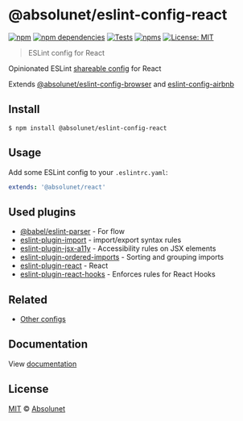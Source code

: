 # @absolunet/eslint-config-react

[![npm][npm-badge]][npm-url]
[![npm dependencies][dependencies-badge]][dependencies-url]
[![Tests][tests-badge]][tests-url]
[![npms][npms-badge]][npms-url]
[![License: MIT][license-badge]][license-url]


> ESLint config for React

Opinionated ESLint [shareable config](https://eslint.org/docs/developer-guide/shareable-configs.html) for React

Extends [@absolunet/eslint-config-browser](https://github.com/absolunet/eslint-config) and [eslint-config-airbnb](https://github.com/airbnb/javascript)


## Install

```
$ npm install @absolunet/eslint-config-react
```


## Usage

Add some ESLint config to your `.eslintrc.yaml`:

```yaml
extends: '@absolunet/react'
```


## Used plugins

- [@babel/eslint-parser] - For flow
- [eslint-plugin-import] - import/export syntax rules
- [eslint-plugin-jsx-a11y] - Accessibility rules on JSX elements
- [eslint-plugin-ordered-imports] - Sorting and grouping imports
- [eslint-plugin-react] - React
- [eslint-plugin-react-hooks] - Enforces rules for React Hooks

[@babel/eslint-parser]: https://github.com/babel/babel/tree/main/eslint/babel-eslint-parser
[eslint-plugin-import]: https://github.com/benmosher/eslint-plugin-import
[eslint-plugin-jsx-a11y]: https://github.com/evcohen/eslint-plugin-jsx-a11y
[eslint-plugin-ordered-imports]: https://github.com/KyleMayes/eslint-plugin-ordered-imports
[eslint-plugin-react]: https://github.com/yannickcr/eslint-plugin-react
[eslint-plugin-react-hooks]: https://github.com/facebook/react/tree/main/packages/eslint-plugin-react-hooks


## Related

- [Other configs](https://github.com/absolunet/eslint-config)


## Documentation

View [documentation](https://documentation.absolunet.com/eslint-config/react)


## License
[MIT](LICENSE) © [Absolunet](https://absolunet.com)




[npm-badge]:          https://img.shields.io/npm/v/@absolunet/eslint-config-react?style=flat-square
[dependencies-badge]: https://img.shields.io/david/absolunet/eslint-config?path=packages/react&style=flat-square
[tests-badge]:        https://img.shields.io/github/workflow/status/absolunet/eslint-config/tests/production?label=tests&style=flat-square
[npms-badge]:         https://badges.npms.io/%40absolunet%2Feslint-config-react.svg?style=flat-square
[license-badge]:      https://img.shields.io/badge/license-MIT-green?style=flat-square

[npm-url]:          https://www.npmjs.com/package/@absolunet/eslint-config-react
[dependencies-url]: https://david-dm.org/absolunet/eslint-config?path=packages/react
[tests-url]:        https://github.com/absolunet/eslint-config/actions?query=workflow%3Atests+branch%3Aproduction
[npms-url]:         https://npms.io/search?q=%40absolunet%2Feslint-config-react
[license-url]:      https://opensource.org/licenses/MIT
